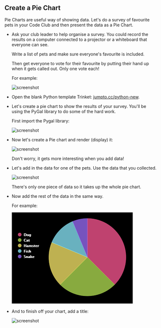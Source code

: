 ## Create a Pie Chart

Pie Charts are useful way of showing data. Let's do a survey of favourite pets in your Code Club and then present the data as a Pie Chart.

+ Ask your club leader to help organise a survey. You could record the results on a computer connected to a projector or a whiteboard that everyone can see.

    Write a list of pets and make sure everyone's favourite is included.

    Then get everyone to vote for their favourite by putting their hand up when it gets called out. Only one vote each!

    For example:

    ![screenshot](images/pets-favourite.png)

+ Open the blank Python template Trinket: <a href="http://jumpto.cc/python-new" target="_blank">jumpto.cc/python-new</a>.

+ Let's create a pie chart to show the results of your survey. You'll be using the PyGal library to do some of the hard work.

    First import the Pygal library:

    ![screenshot](images/pets-pygal.png)


+ Now let's create a Pie chart and render (display) it:

    ![screenshot](images/pets-pie.png)

    Don't worry, it gets more interesting when you add data!


+ Let's add in the data for one of the pets. Use the data that you collected.

    ![screenshot](images/pets-add.png)

    There's only one piece of data so it takes up the whole pie chart.

+ Now add the rest of the data in the same way.

    For example:

    ![screenshot](images/pets-add-all.png)

+ And to finish off your chart, add a title:

    ![screenshot](images/pets-title.png)
